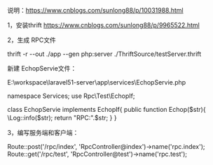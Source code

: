 说明：https://www.cnblogs.com/sunlong88/p/10031988.html

1，安装thrift
https://www.cnblogs.com/sunlong88/p/9965522.html

2，生成 RPC文件

thrift -r --out ./app --gen php:server ./ThriftSource/testServer.thrift


新建 EchopServie文件：

E:\workspace\laravel51-server\app\services\EchopServie.php



namespace Services;
use Rpc\Test\EchopIf;
 
class EchopServie implements EchopIf{
    public function Echop($str){
        \Log::info($str);
        return "RPC:".$str;
    }
}
　　

3，编写服务端和客户端：

Route::post('/rpc/index', 'RpcController@index')->name('rpc.index');
Route::get('/rpc/test', 'RpcController@test')->name('rpc.test');


  
  
    
    

